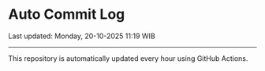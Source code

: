 # Auto Commit Log

Last updated: Monday, 20-10-2025 11:19 WIB

---

This repository is automatically updated every hour using GitHub Actions.
